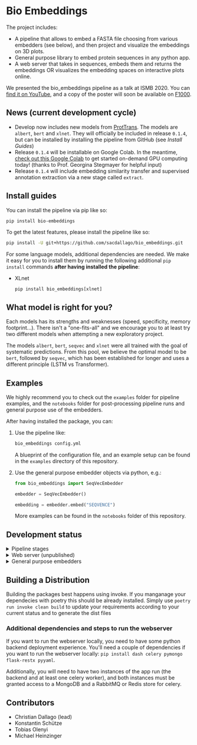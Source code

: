 # Bio Embeddings
The project includes:

- A pipeline that allows to embed a FASTA file choosing from various embedders (see below), and then project and visualize the embeddings on 3D plots.
- General purpose library to embed protein sequences in any python app.
- A web server that takes in sequences, embeds them and returns the embeddings OR visualizes the embedding spaces on interactive plots online.

We presented the bio_embeddings pipeline as a talk at ISMB 2020. You can [find it on YouTube](https://www.youtube.com/watch?v=NucUA0QiOe0&feature=youtu.be), and a copy of the poster will soon be available on [F1000](https://f1000research.com/).

## News (current development cycle)

- Develop now includes new models from [ProtTrans](https://doi.org/10.1101/2020.07.12.199554). The models are `albert`, `bert` and `xlnet`. They will officially be included in release `0.1.4`, but can be installed by installing the pipeline from GitHub (see _Install Guides_)
- Release `0.1.4` will be installable on Google Colab. In the meantime, [check out this Google Colab](https://colab.research.google.com/drive/1h5izTF07GjHMkekmGNUj32Sbb1gccJxd?usp=sharing) to get started on-demand GPU computing today! (thanks to Prof. Georgina Stegmayer for helpful input)
- Release `0.1.4` will include embedding similarity transfer and supervised annotation extraction via a new stage called `extract`.

## Install guides

You can install the pipeline via pip like so:

```bash
pip install bio-embeddings
```

To get the latest features, please install the pipeline like so:

```bash
pip install -U git+https://github.com/sacdallago/bio_embeddings.git
```

For some language models, additional dependencies are needed. We make it easy for you to install them by running the following additional `pip install` commands **after having installed the pipeline**:
- XLnet
  ```
  pip install bio_embeddings[xlnet]
  ```

## What model is right for you?

Each models has its strengths and weaknesses (speed, specificity, memory footprint...). There isn't a "one-fits-all" and we encourage you to at least try two different models when attempting a new exploratory project.

The models `albert`, `bert`, `seqvec` and `xlnet` were all trained with the goal of systematic predictions. From this pool, we believe the optimal model to be `bert`, followed by `seqvec`, which has been established for longer and uses a different principle (LSTM vs Transformer).

## Examples

We highly recommend you to check out the `examples` folder for pipeline examples, and the `notebooks` folder for post-processing pipeline runs and general purpose use of the embedders.

After having installed the package, you can:

1. Use the pipeline like:

    ```bash
    bio_embeddings config.yml
    ```

    A blueprint of the configuration file, and an example setup can be found in the `examples` directory of this repository.

1. Use the general purpose embedder objects via python, e.g.:

    ```python
    from bio_embeddings import SeqVecEmbedder

    embedder = SeqVecEmbedder()

    embedding = embedder.embed("SEQVENCE")
    ```

    More examples can be found in the `notebooks` folder of this repository.

## Development status

<details>
<summary>Pipeline stages</summary>
<br>

- embed:
  - [x] Bert (https://doi.org/10.1101/2020.07.12.199554)
  - [x] SeqVec (https://bmcbioinformatics.biomedcentral.com/articles/10.1186/s12859-019-3220-8)
  - [x] Albert (https://doi.org/10.1101/2020.07.12.199554)
  - [x] XLNet (https://doi.org/10.1101/2020.07.12.199554)
  - [ ] Fastext
  - [ ] Glove
  - [ ] Word2Vec
  - [ ] UniRep (https://www.nature.com/articles/s41592-019-0598-1?sfns=mo)
- project:
  - [x] t-SNE
  - [x] UMAP
</details>

<details>
<summary>Web server (unpublished)</summary>
<br>

- [x] SeqVec
- [x] Albert (https://doi.org/10.1101/2020.07.12.199554)
</details>

<details>
<summary>General purpose embedders</summary>
<br>

- [x] SeqVec (https://bmcbioinformatics.biomedcentral.com/articles/10.1186/s12859-019-3220-8)
- [x] Fastext
- [x] Glove
- [x] Word2Vec
- [ ] UniRep
- [x] Albert (https://doi.org/10.1101/2020.07.12.199554)
- [x] Bert (https://doi.org/10.1101/2020.07.12.199554)
- [x] XLNet (https://doi.org/10.1101/2020.07.12.199554)
</details>

## Building a Distribution
Building the packages best happens using invoke.
If you manganage your dependecies with poetry this should be already installed.
Simply use `poetry run invoke clean build` to update your requirements according to your current status
and to generate the dist files

### Additional dependencies and steps to run the webserver

If you want to run the webserver locally, you need to have some python backend deployment experience.
You'll need a couple of dependencies if you want to run the webserver locally: `pip install dash celery pymongo flask-restx pyyaml`.

Additionally, you will need to have two instances of the app run (the backend and at least one celery worker), and both instances must be granted access to a MongoDB and a RabbitMQ or Redis store for celery.

## Contributors

- Christian Dallago (lead)
- Konstantin Schütze
- Tobias Olenyi
- Michael Heinzinger
